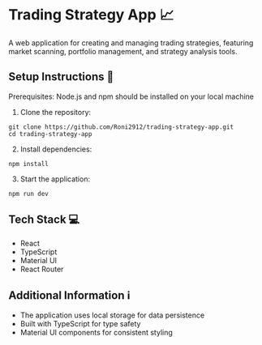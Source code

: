 # Trading Strategy App 📈

A web application for creating and managing trading strategies, featuring market scanning, portfolio management, and strategy analysis tools.

## Setup Instructions 🚀

Prerequisites: Node.js and npm should be installed on your local machine

1. Clone the repository:
```
git clone https://github.com/Roni2912/trading-strategy-app.git
cd trading-strategy-app
```

2. Install dependencies:
```
npm install
```

3. Start the application:
```
npm run dev
```

## Tech Stack 💻
- React
- TypeScript
- Material UI
- React Router

## Additional Information ℹ️
- The application uses local storage for data persistence
- Built with TypeScript for type safety
- Material UI components for consistent styling
